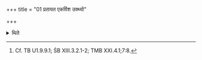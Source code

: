 +++
title = "01 प्रतायत एकविंश उक्थ्यो"

+++

<details><summary>थिते</summary>

1. (Now) a twenty-one-versed Ukthya-sacrifice whose first Pr̥ṣṭhastotra is sung on the Mahānāmni-verses is performed.[^1]  

[^1]: Cf. TB U1.9.9.1; ŚB XIII.3.2.1-2; TMB XXI.4.1;7:8. 
</details>
